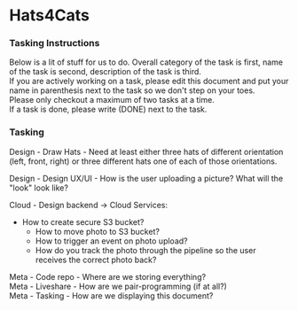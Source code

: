 # Hats4Cats


### Tasking Instructions
Below is a lit of stuff for us to do. Overall category of the task is first, name of the task is second, description of the task is third.  
If you are actively working on a task, please edit this document and put your name in parenthesis next to the task so we don't step on your toes.  
Please only checkout a maximum of two tasks at a time.  
If a task is done, please write (DONE) next to the task.  

### Tasking

Design - Draw Hats - Need at least either three hats of different orientation (left, front, right) or three different hats one of each of those orientations.
  
Design - Design UX/UI - How is the user uploading a picture? What will the "look" look like?
  
Cloud - Design backend -> Cloud Services:
  * How to create secure S3 bucket?
	* How to move photo to S3 bucket?
	* How to trigger an event on photo upload?
	* How do you track the photo through the pipeline so the user receives the correct photo back?
  
Meta - Code repo - Where are we storing everything?  
Meta - Liveshare - How are we pair-programming (if at all?)  
Meta - Tasking - How are we displaying this document?  
